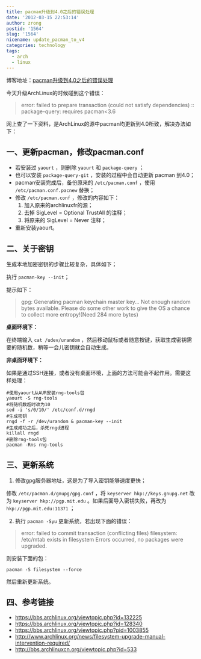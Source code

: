 ```yaml
---
title: pacman升级到4.0之后的错误处理
date: '2012-03-15 22:53:14'
author: zrong
postid: '1564'
slug: '1564'
nicename: update_pacman_to_v4
categories: technology
tags:
  - arch
  - linux
---
```


博客地址：[pacman升级到4.0之后的错误处理](https://blog.zengrong.net/post/1564.html)

今天升级ArchLinux的时候碰到这个错误：

> error: failed to prepare transaction (could not satisfy dependencies)
> :: package-query: requires pacman<3.6

网上查了一下资料，是ArchLinux的源中pacman均更新到4.0所致，解决办法如下：

## 一、更新pacman，修改pacman.conf

* 若安装过 `yaourt` ，则删除 `yaourt` 和 `package-query` ；
* 也可以安装 `package-query-git` ，安装的过程中会自动更新 pacman 到4.0；
* pacman安装完成后，备份原来的 `/etc/pacman.conf` ，使用 `/etc/pacman.conf.pacnew` 替换；
* 修改 `/etc/pacman.conf` ，修改的内容如下：
    1. 加入原来的archlinuxfr的源；
    2. 去掉 SigLevel = Optional TrustAll 的注释；
	3. 将原来的 SigLevel = Never 注释；
* 重新安装yaourt。

## 二、关于密钥

生成本地加密密钥的步骤比较复杂，具体如下；

执行 `pacman-key --init`；

提示如下：

> gpg: Generating pacman keychain master key...
> Not enough random bytes available. Please do some other work to give the OS a chance to collect more entropy!(Need 284 more bytes)

**桌面环境下：**

在终端输入 `cat /udev/urandom` ，然后移动鼠标或者随意按键，获取生成密钥需要的随机数，稍等一会儿密钥就会自动生成。

**非桌面环境下：**

如果是通过SSH连接，或者没有桌面环境，上面的方法可能会不起作用。需要这样处理：

``` shell
#使用yaourt从AUR安装rng-tools包
yaourt -S rng-tools
#将随机数超时改为10
sed -i 's/0/10/' /etc/conf.d/rngd
#生成密钥
rngd -f -r /dev/urandom & pacman-key --init
#生成成功之后，杀死rngd进程
killall rngd
#删除rng-tools包
pacman -Rns rng-tools
```


## 三、更新系统

1. 修改gpg服务器地址，这是为了导入密钥能够速度更快；

修改 `/etc/pacman.d/gnupg/gpg.conf` ，将 `keyserver hkp://keys.gnupg.net` 改为 `keyserver hkp://pgp.mit.edu` 。如果后面导入密钥失败，再改为 `hkp://pgp.mit.edu:11371` ；

2. 执行 `pacman -Syu` 更新系统，若出现下面的错误：

> error: failed to commit transaction (conflicting files)
> filesystem: /etc/mtab exists in filesystem
> Errors occurred, no packages were upgraded.

则安装下面的包：

```
pacman -S filesystem --force
```

然后重新更新系统。

## 四、参考链接

* <https://bbs.archlinux.org/viewtopic.php?id=132225>
* <https://bbs.archlinux.org/viewtopic.php?id=128340>
* <https://bbs.archlinux.org/viewtopic.php?pid=1003855>
* <http://www.archlinux.org/news/filesystem-upgrade-manual-intervention-required/>
* <http://bbs.archlinuxcn.org/viewtopic.php?id=533>
